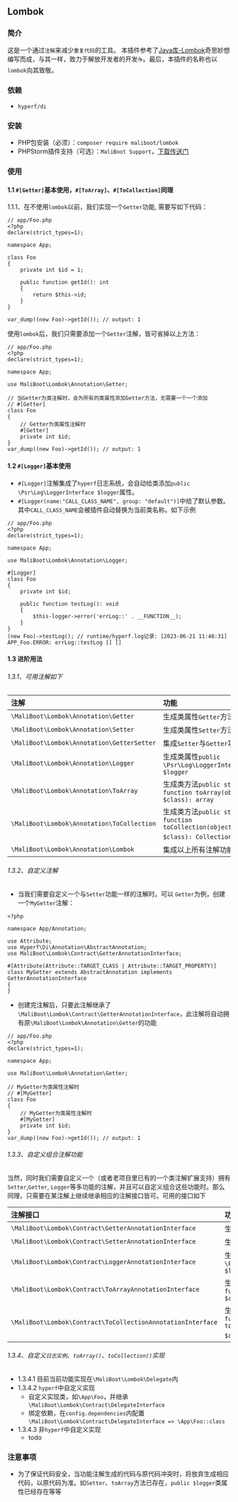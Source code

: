 ## Lombok

### 简介
这是一个通过`注解`来减少`重复代码`的工具。
本插件参考了[Java库-Lombok](https://projectlombok.org/)奇思妙想编写而成，与其一样，致力于解放开发者的开发☕️。最后，本插件的名称也以`lombok`向其致敬。

### 依赖
* `hyperf/di`

### 安装
- PHP包安装（必须）：`composer require maliboot/lombok`
- PHPStorm插件支持（可选）：`MaliBoot Support`，[下载传送门]()

### 使用
#### 1.1 `#[Getter]`基本使用，`#[ToArray]`、`#[ToCollection]`同理
1.1.1、在不使用`lombok`以前，我们实现一个`Getter`功能, 需要写如下代码：
```
// app/Foo.php
<?php
declare(strict_types=1);

namespace App;

class Foo
{
    private int $id = 1;
    
    public function getId(): int
    {
        return $this->id;
    }
}

var_dump((new Foo)->getId()); // output: 1
```

使用`lombok`后，我们只需要添加一个`Getter`注解，皆可省掉以上方法：
```
// app/Foo.php
<?php
declare(strict_types=1);

namespace App;

use MaliBoot\Lombok\Annotation\Getter;

// 当Getter为类注解时，会为所有的类属性添加Getter方法，无需要一个一个添加
// #[Getter]
class Foo
{
    // Getter为类属性注解时
    #[Getter]
    private int $id;
}
var_dump((new Foo)->getId()); // output: 1
```
#### 1.2 `#[Logger]`基本使用
* `#[Logger]`注解集成了`hyperf`日志系统，会自动给类添加`public \Psr\Log\LoggerInterface $logger`属性。
* `#[Logger(name:"CALL_CLASS_NAME", group: "default")]`中给了默认参数。其中`CALL_CLASS_NAME`会被插件自动替换为当前类名称。如下示例
```
// app/Foo.php
<?php
declare(strict_types=1);

namespace App;

use MaliBoot\Lombok\Annotation\Logger;

#[Logger]
class Foo
{
    private int $id;
    
    public function testLog(): void
    {
        $this-logger->error('errLog::' . __FUNCTION__);
    }
}
(new Foo)->testLog(); // runtime/hyperf.log记录: [2023-06-21 11:46:31] APP_Foo.ERROR: errLog::testLog [] []
```

#### 1.3 进阶用法
###### 1.3.1、可用注解如下

| 注解                                         | 功能                                                                      |
|:-------------------------------------------|:------------------------------------------------------------------------|
| `\MaliBoot\Lombok\Annotation\Getter`       | 生成类属性`Getter`方法                                                         |
| `\MaliBoot\Lombok\Annotation\Setter`       | 生成类属性`Setter`方法                                                         |
| `\MaliBoot\Lombok\Annotation\GetterSetter` | 集成`Setter`与`Getter`功能                                                   |
| `\MaliBoot\Lombok\Annotation\Logger`       | 生成类属性`public \Psr\Log\LoggerInterface $logger`                          |
| `\MaliBoot\Lombok\Annotation\ToArray`      | 生成类方法`public static function toArray(object $class): array`             |
| `\MaliBoot\Lombok\Annotation\ToCollection` | 生成类方法`public static function toCollection(object $class): Collection`方法 |
| `\MaliBoot\Lombok\Annotation\Lombok`       | 集成以上所有注解功能                                                              |

###### 1.3.2、自定义注解
* 当我们需要自定义一个与`Setter`功能一样的注解时。可以 `Getter`为例，创建一个`MyGetter`注解：
```
<?php

namespace App/Annotation;

use Attribute;
use Hyperf\Di\Annotation\AbstractAnnotation;
use MaliBoot\Lombok\Contract\GetterAnnotationInterface;

#[Attribute(Attribute::TARGET_CLASS | Attribute::TARGET_PROPERTY)]
class MyGetter extends AbstractAnnotation implements GetterAnnotationInterface
{
}
```

* 创建完注解后，只要此注解继承了`\MaliBoot\Lombok\Contract\GetterAnnotationInterface`，此注解将自动拥有原`\MaliBoot\Lombok\Annotation\Getter`的功能
```
// app/Foo.php
<?php
declare(strict_types=1);

namespace App;

use MaliBoot\Lombok\Annotation\Getter;

// MyGetter为类属性注解时
// #[MyGetter]
class Foo
{
    // MyGetter为类属性注解时
    #[MyGetter]
    private int $id;
}
var_dump((new Foo)->getId()); // output: 1
```

###### 1.3.3、自定义组合注解功能
当然，同时我们需要自定义一个（或者老项目里已有的一个类注解扩展支持）拥有`Setter`,`Getter`, `Logger`等多功能的注解，并且可以自定义组合这些功能时。那么同理，只需要在某注解上继续继承相应的注解接口皆可。可用的接口如下

| 注解接口                                                        | 功能                                                                      |
|:------------------------------------------------------------|:------------------------------------------------------------------------|
| `\MaliBoot\Lombok\Contract\GetterAnnotationInterface`       | 生成类属性`Getter`方法                                                         |
| `\MaliBoot\Lombok\Contract\SetterAnnotationInterface`       | 生成类属性`Setter`方法                                                         |
| `\MaliBoot\Lombok\Contract\LoggerAnnotationInterface`       | 生成类属性`public \Psr\Log\LoggerInterface $logger`                          |
| `\MaliBoot\Lombok\Contract\ToArrayAnnotationInterface`      | 生成类方法`public static function toArray(object $class): array`             |
| `\MaliBoot\Lombok\Contract\ToCollectionAnnotationInterface` | 生成类方法`public static function toCollection(object $class): Collection`方法 |

###### 1.3.4、自定义`日志实例`、`toArray()`、`toCollection()`实现
* 1.3.4.1 目前当前功能实现在`\MaliBoot\Lombok\Delegate`内
* 1.3.4.2 `hyperf`中自定义实现
  * 自定义实现类，如`\App\Foo`，并继承`\MaliBoot\Lombok\Contract\DelegateInterface`
  * 绑定依赖，在`config.dependencies`内配置`\MaliBoot\Lombok\Contract\DelegateInterface => \App\Foo::class`
* 1.3.4.3 非`hyperf`中自定义实现
  * todo

### 注意事项
* 为了保证代码安全，当功能注解生成的代码与原代码冲突时，将放弃生成相应代码，以原代码为准。如`Setter`、`toArray`方法已存在，`public $logger`类属性已经存在等等